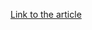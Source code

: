 [Link to the article](https://www.volexity.com/blog/2024/05/15/detecting-compromise-of-cve-2024-3400-on-palo-alto-networks-globalprotect-devices/)
